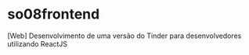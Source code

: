 # so08frontend
[Web] Desenvolvimento de uma versão do Tinder para desenvolvedores utilizando ReactJS
